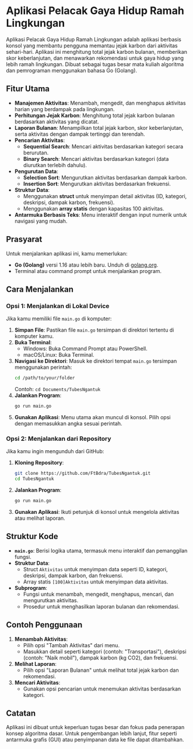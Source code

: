 # Aplikasi Pelacak Gaya Hidup Ramah Lingkungan

Aplikasi Pelacak Gaya Hidup Ramah Lingkungan adalah aplikasi berbasis konsol yang membantu pengguna memantau jejak karbon dari aktivitas sehari-hari. Aplikasi ini menghitung total jejak karbon bulanan, memberikan skor keberlanjutan, dan menawarkan rekomendasi untuk gaya hidup yang lebih ramah lingkungan. Dibuat sebagai tugas besar mata kuliah algoritma dan pemrograman menggunakan bahasa Go (Golang).

## Fitur Utama

- **Manajemen Aktivitas**: Menambah, mengedit, dan menghapus aktivitas harian yang berdampak pada lingkungan.
- **Perhitungan Jejak Karbon**: Menghitung total jejak karbon bulanan berdasarkan aktivitas yang dicatat.
- **Laporan Bulanan**: Menampilkan total jejak karbon, skor keberlanjutan, serta aktivitas dengan dampak tertinggi dan terendah.
- **Pencarian Aktivitas**:
  - **Sequential Search**: Mencari aktivitas berdasarkan kategori secara berurutan.
  - **Binary Search**: Mencari aktivitas berdasarkan kategori (data diurutkan terlebih dahulu).
- **Pengurutan Data**:
  - **Selection Sort**: Mengurutkan aktivitas berdasarkan dampak karbon.
  - **Insertion Sort**: Mengurutkan aktivitas berdasarkan frekuensi.
- **Struktur Data**:
  - Menggunakan **struct** untuk menyimpan detail aktivitas (ID, kategori, deskripsi, dampak karbon, frekuensi).
  - Menggunakan **array statis** dengan kapasitas 100 aktivitas.
- **Antarmuka Berbasis Teks**: Menu interaktif dengan input numerik untuk navigasi yang mudah.

## Prasyarat

Untuk menjalankan aplikasi ini, kamu memerlukan:
- **Go (Golang)** versi 1.16 atau lebih baru. Unduh di [golang.org](https://golang.org/dl/).
- Terminal atau command prompt untuk menjalankan program.

## Cara Menjalankan

### Opsi 1: Menjalankan di Lokal Device
Jika kamu memiliki file `main.go` di komputer:
1. **Simpan File**: Pastikan file `main.go` tersimpan di direktori tertentu di komputer kamu.
2. **Buka Terminal**:
   - Windows: Buka Command Prompt atau PowerShell.
   - macOS/Linux: Buka Terminal.
3. **Navigasi ke Direktori**: Masuk ke direktori tempat `main.go` tersimpan menggunakan perintah:
   ```bash
   cd /path/to/your/folder
   ```
   Contoh: `cd Documents/TubesNgantuk`
4. **Jalankan Program**:
   ```bash
   go run main.go
   ```
5. **Gunakan Aplikasi**: Menu utama akan muncul di konsol. Pilih opsi dengan memasukkan angka sesuai perintah.

### Opsi 2: Menjalankan dari Repository
Jika kamu ingin mengunduh dari GitHub:
1. **Kloning Repository**:
   ```bash
   git clone https://github.com/FtBdra/TubesNgantuk.git
   cd TubesNgantuk
   ```
2. **Jalankan Program**:
   ```bash
   go run main.go
   ```
3. **Gunakan Aplikasi**: Ikuti petunjuk di konsol untuk mengelola aktivitas atau melihat laporan.

## Struktur Kode

- **`main.go`**: Berisi logika utama, termasuk menu interaktif dan pemanggilan fungsi.
- **Struktur Data**:
  - Struct `Aktivitas` untuk menyimpan data seperti ID, kategori, deskripsi, dampak karbon, dan frekuensi.
  - Array statis `[100]Aktivitas` untuk menyimpan data aktivitas.
- **Subprogram**:
  - Fungsi untuk menambah, mengedit, menghapus, mencari, dan mengurutkan aktivitas.
  - Prosedur untuk menghasilkan laporan bulanan dan rekomendasi.

## Contoh Penggunaan

1. **Menambah Aktivitas**:
   - Pilih opsi "Tambah Aktivitas" dari menu.
   - Masukkan detail seperti kategori (contoh: "Transportasi"), deskripsi (contoh: "Naik mobil"), dampak karbon (kg CO2), dan frekuensi.
2. **Melihat Laporan**:
   - Pilih opsi "Laporan Bulanan" untuk melihat total jejak karbon dan rekomendasi.
3. **Mencari Aktivitas**:
   - Gunakan opsi pencarian untuk menemukan aktivitas berdasarkan kategori.

## Catatan

Aplikasi ini dibuat untuk keperluan tugas besar dan fokus pada penerapan konsep algoritma dasar. Untuk pengembangan lebih lanjut, fitur seperti antarmuka grafis (GUI) atau penyimpanan data ke file dapat ditambahkan.
